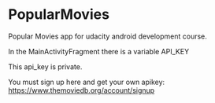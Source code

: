 # PopularMovies
Popular Movies app for udacity android development course.

In the MainActivityFragment there is a variable API_KEY

This api_key is private.

You must sign up here and get your own apikey:
https://www.themoviedb.org/account/signup
